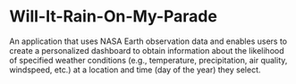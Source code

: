 # Will-It-Rain-On-My-Parade
An application that uses NASA Earth observation data and enables users to create a personalized dashboard to obtain information about the likelihood of specified weather conditions (e.g., temperature, precipitation, air quality, windspeed, etc.) at a location and time (day of the year) they select.
